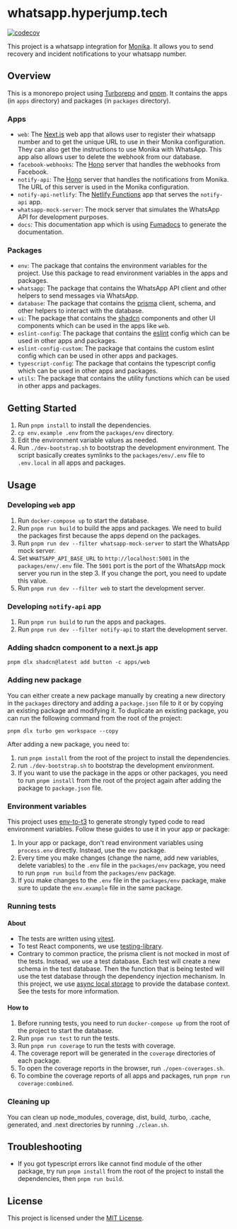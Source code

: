 # whatsapp.hyperjump.tech

[![codecov](https://codecov.io/github/hyperjumptech/whatsapp.hyperjump.tech/graph/badge.svg?token=BUH4TVSVPQ)](https://codecov.io/github/hyperjumptech/whatsapp.hyperjump.tech)

This project is a whatsapp integration for [Monika](https://monika.hyperjump.tech). It allows you to send recovery and incident notifications to your whatsapp number.

## Overview

This is a monorepo project using [Turborepo](https://turbo.build/repo/docs) and [pnpm](https://pnpm.io). It contains the apps (in `apps` directory) and packages (in `packages` directory).

### Apps

- `web`: The [Next.js](https://nextjs.org) web app that allows user to register their whatsapp number and to get the unique URL to use in their Monika configuration. They can also get the instructions to use Monika with WhatsApp. This app also allows user to delete the webhook from our database.
- `facebook-webhooks`: The [Hono](https://hono.dev) server that handles the webhooks from Facebook.
- `notify-api`: The [Hono](https://hono.dev) server that handles the notifications from Monika. The URL of this server is used in the Monika configuration.
- `notify-api-netlify`: The [Netlify Functions](https://docs.netlify.com/functions/overview/) app that serves the `notify-api` app.
- `whatsapp-mock-server`: The mock server that simulates the WhatsApp API for development purposes.
- `docs`: This documentation app which is using [Fumadocs](https://fumadocs.vercel.app) to generate the documentation.

### Packages

- `env`: The package that contains the environment variables for the project. Use this package to read environment variables in the apps and packages.
- `whatsapp`: The package that contains the WhatsApp API client and other helpers to send messages via WhatsApp.
- `database`: The package that contains the [prisma](https://www.prisma.io) client, schema, and other helpers to interact with the database.
- `ui`: The package that contains the [shadcn](https://ui.shadcn.com) components and other UI components which can be used in the apps like `web`.
- `eslint-config`: The package that contains the [eslint](https://eslint.org) config which can be used in other apps and packages.
- `eslint-config-custom`: The package that contains the custom eslint config which can be used in other apps and packages.
- `typescript-config`: The package that contains the typescript config which can be used in other apps and packages.
- `utils`: The package that contains the utility functions which can be used in other apps and packages.

## Getting Started

1. Run `pnpm install` to install the dependencies.
2. `cp env.example .env` from the `packages/env` directory.
3. Edit the environment variable values as needed.
4. Run `./dev-bootstrap.sh` to bootstrap the development environment. The script basically creates symlinks to the `packages/env/.env` file to `.env.local` in all apps and packages.

## Usage

### Developing `web` app

1. Run `docker-compose up` to start the database.
2. Run `pnpm run build` to build the apps and packages. We need to build the packages first because the apps depend on the packages.
3. Run `pnpm run dev --filter whatsapp-mock-server` to start the WhatsApp mock server.
4. Set `WHATSAPP_API_BASE_URL` to `http://localhost:5001` in the `packages/env/.env` file. The `5001` port is the port of the WhatsApp mock server you run in the step 3. If you change the port, you need to update this value.
5. Run `pnpm run dev --filter web` to start the development server.

### Developing `notify-api` app

1. Run `pnpm run build` to run the apps and packages.
2. Run `pnpm run dev --filter notify-api` to start the development server.

### Adding shadcn component to a next.js app

```
pnpm dlx shadcn@latest add button -c apps/web
```

### Adding new package

You can either create a new package manually by creating a new directory in the `packages` directory and adding a `package.json` file to it or by copying an existing package and modifying it. To duplicate an existing package, you can run the following command from the root of the project:

```
pnpm dlx turbo gen workspace --copy
```

After adding a new package, you need to:

1. run `pnpm install` from the root of the project to install the dependencies.
2. run `./dev-bootstrap.sh` to bootstrap the development environment.
3. If you want to use the package in the apps or other packages, you need to run `pnpm install` from the root of the project again after adding the package to `package.json` file.

### Environment variables

This project uses [env-to-t3](https://github.com/nicnocquee/env-to-t3) to generate strongly typed code to read environment variables. Follow these guides to use it in your app or package:

1. In your app or package, don't read environment variables using `process.env` directly. Instead, use the `env` package.
2. Every time you make changes (change the name, add new variables, delete variables) to the `.env` file in the `packages/env` package, you need to run `pnpm run build` from the `packages/env` package.
3. If you make changes to the `.env` file in the `packages/env` package, make sure to update the `env.example` file in the same package.

### Running tests

#### About

- The tests are written using [vitest](https://vitest.dev).
- To test React components, we use [testing-library](https://testing-library.com/docs/react-testing-library/intro).
- Contrary to common practice, the prisma client is not mocked in most of the tests. Instead, we use a test database. Each test will create a new schema in the test database. Then the function that is being tested will use the test database through the dependency injection mechanism. In this project, we use [async local storage](https://nico.fyi/blog/async-local-storage-to-prevent-props-drilling) to provide the database context. See the tests for more information.

#### How to

1. Before running tests, you need to run `docker-compose up` from the root of the project to start the database.
2. Run `pnpm run test` to run the tests.
3. Run `pnpm run coverage` to run the tests with coverage.
4. The coverage report will be generated in the `coverage` directories of each package.
5. To open the coverage reports in the browser, run `./open-coverages.sh`.
6. To combine the coverage reports of all apps and packages, run `pnpm run coverage:combined`.

### Cleaning up

You can clean up node_modules, coverage, dist, build, .turbo, .cache, generated, and .next directories by running `./clean.sh`.

## Troubleshooting

- If you got typescript errors like cannot find module of the other package, try run `pnpm install` from the root of the project to install the dependencies, then `pnpm run build`.

## License

This project is licensed under the [MIT License](https://opensource.org/licenses/MIT).

